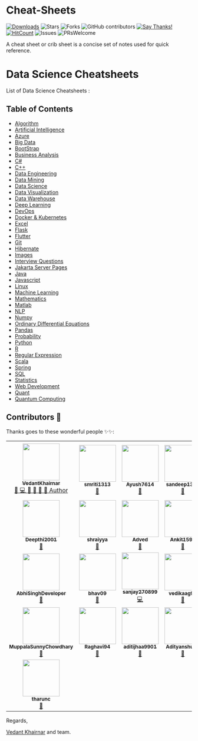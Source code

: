 # Cheat-Sheets

[![Downloads](https://img.shields.io/pypi/dm/pdf2textlib.svg)](https://pypistats.org/packages/pdf2textlib)
![Stars](https://img.shields.io/github/stars/VedantKhairnar/Cheat-Sheets.svg?style=social)
![Forks](https://img.shields.io/github/forks/VedantKhairnar/Cheat-Sheets.svg?style=social)
![GitHub contributors](https://img.shields.io/github/contributors/VedantKhairnar/Cheat-Sheets.svg)
[![Say Thanks!](https://img.shields.io/badge/Say-Thanks!-yellow.svg)](https://vedantkhairnar.ml)
[![HitCount](http://hits.dwyl.io/VedantKhairnar/Cheat-Sheets.svg)](http://hits.dwyl.io/VedantKhairnar/Cheat-Sheets)
![Issues](https://img.shields.io/github/issues/VedantKhairnar/Cheat-Sheets)
![PRsWelcome](https://img.shields.io/badge/PRs-welcome-informational)

A cheat sheet or crib sheet is a concise set of notes used for quick reference.
# Data Science Cheatsheets

List of Data Science Cheatsheets :

## Table of Contents
- [Algorithm](https://github.com/smriti1313/Cheat-Sheets/blob/master/Algorithms/Algorithms.pdf)
- [Artificial Intelligence](Artificial%20Intelligence/README.md)
- [Azure](https://github.com/smriti1313/Cheat-Sheets/blob/master/Azure/azure.png)
- [Big Data](Big%20Data/README.md)
- [BootStrap](https://github.com/sandeep1324/Cheat-Sheets/blob/master/Bootstrap/Bootstrap-Cheat-Sheet.pdf)
- [Business Analysis](https://github.com/smriti1313/Cheat-Sheets/blob/master/BusinessAnalysis/CBAP.pdf)
- [C#](https://github.com/smriti1313/Cheat-Sheets/blob/master/C%23/README.md)
- [C++](https://github.com/sandeep1324/Cheat-Sheets/blob/master/C%2B%2B/Cpp.pdf)
- [Data Engineering](Data%20Engineering/README.md)
- [Data Mining](Data%20Mining/README.md)
- [Data Science](Data%20Science/README.md)
- [Data Visualization](Data%20Visualization/README.md)
- [Data Warehouse](Data%20Warehouse/README.md)
- [Deep Learning](Deep%20Learning/README.md)
- [DevOps](DevOps/README.md)
- [Docker & Kubernetes](Docker%20&%20Kubernetes/README.md)
- [Excel](Excel/README.md)
- [Flask](Flask/flask_cheatsheet.pdf)
- [Flutter](Flutter)
- [Git](Git/README.md)
- [Hibernate](https://github.com/sandeep1324/Cheat-Sheets/blob/master/Hibernate/hibernate_annotations.pdf)
- [Images](Images//README.md)
- [Interview Questions](Interview%20Questions/README.md)
- [Jakarta Server Pages](https://github.com/sandeep1324/Cheat-Sheets/blob/master/Jakarta%20Server%20Pages/JSP%20Quick%20Reference%20Card.pdf)
- [Java](https://github.com/smriti1313/Cheat-Sheets/blob/master/Java/README.md)
- [Javascript](https://github.com/smriti1313/Cheat-Sheets/blob/master/JavaScript/README.md)
- [Linux](Linux/README.md)
- [Machine Learning](https://github.com/abhat222/Data-Science--Cheat-Sheet#machine-learning)
- [Mathematics](Mathematics/README.md)
- [Matlab](Matlab/README.md)
- [NLP](NLP/README.md)
- [Numpy](Numpy/README.md)
- [Ordinary Differential Equations](Ordinary%20Differential%20Equations/README.md)
- [Pandas](Pandas/README.md)
- [Probability](Probability/README.md)
- [Python](Python/README.md)
- [R](https://github.com/smriti1313/Cheat-Sheets/blob/master/R%20Cheat%20Sheet/README.md)
- [Regular Expression](https://github.com/smriti1313/Cheat-Sheets/blob/master/Regular_Expresion/README.md)
- [Scala](Scala/README.md)
- [Spring](https://github.com/sandeep1324/Cheat-Sheets/blob/master/Spring/Spring-framework-4.pdf)
- [SQL](SQL/README.md)
- [Statistics](Statistics/README.md)
- [Web Development](Web%20Development/cheatsheets.md)
- [Quant](https://github.com/smriti1313/Cheat-Sheets/blob/master/Quant/QT%20Cheatsheet.pdf)
- [Quantum Computing](https://github.com/smriti1313/Cheat-Sheets/blob/master/QuantumComputing/quantum_computing.pdf)

## Contributors 🌟 

Thanks goes to these wonderful people ✨✨:
<table>
  <!--- Row 1 --->
	<tr>
		<td align="center">
			<a href="https://github.com/VedantKhairnar">
				<img src="https://avatars1.githubusercontent.com/u/42309779?v=4" width="100px" alt=""/>
				<br />
				<sub>
					<b>VedantKhairnar</b>
				</sub>
			</a>
			<br/>
			<a href="https://github.com/VedantKhairnar/Cheat-Sheets/commits?author=VedantKhairnar">     
                👑 💻 📖 👀 📆 💬 Author
            </a>
		</td>
		<td align="center">
			<a href="https://github.com/smriti1313">
				<img src="https://avatars1.githubusercontent.com/u/52624997?v=4" width="100px" alt=""/>
				<br />
				<sub>
					<b>smriti1313</b>
				</sub>
			</a>
			<br/>
			<a href="https://github.com/VedantKhairnar/Cheat-Sheets/commits?author=smriti1313">
                📖
            </a>
		</td>
		<td align="center">
			<a href="https://github.com/Ayush7614">
				<img src="https://avatars2.githubusercontent.com/u/67006255?v=4" width="100px" alt=""/>
				<br />
				<sub>
					<b>Ayush7614</b>
				</sub>
			</a>
			<br/>
			<a href="https://github.com/VedantKhairnar/Cheat-Sheets/commits?author=Ayush7614">
                📖
            </a>
		</td>
		<td align="center">
			<a href="https://github.com/sandeep1324">
				<img src="https://avatars0.githubusercontent.com/u/60167065?v=4" width="100px" alt=""/>
				<br />
				<sub>
					<b>sandeep1324</b>
				</sub>
			</a>
			<br/>
			<a href="https://github.com/VedantKhairnar/Cheat-Sheets/commits?author=sandeep1324">
                📖
            </a>
		</td>
		<td align="center">
			<a href="https://github.com/madhurima99">
				<img src="https://avatars1.githubusercontent.com/u/56292303?v=4" width="100px" alt=""/>
				<br />
				<sub>
					<b>madhurima99</b>
				</sub>
			</a>
			<br/>
			<a href="https://github.com/VedantKhairnar/Cheat-Sheets/commits?author=madhurima99">
                📖
            </a>
		</td>
		<td align="center">
			<a href="https://github.com/akrish4">
				<img src="https://avatars0.githubusercontent.com/u/61831021?v=4" width="100px" alt=""/>
				<br />
				<sub>
					<b>akrish4</b>
				</sub>
			</a>
			<br/>
			<a href="https://github.com/VedantKhairnar/Cheat-Sheets/commits?author=akrish4">
                📖
            </a>
		</td>
		<td align="center">
			<a href="https://github.com/Nitesh-thapliyal">
				<img src="https://avatars0.githubusercontent.com/u/53345517?v=4" width="100px" alt=""/>
				<br />
				<sub>
					<b>Nitesh-thapliyal</b>
				</sub>
			</a>
			<br/>
			<a href="https://github.com/VedantKhairnar/Cheat-Sheets/commits?author=Nitesh-thapliyal">
                📖
            </a>
		</td>
	</tr>
  <!--- Row 2 --->
	<tr>
		<td align="center">
			<a href="https://github.com/Deepthi2001">
				<img src="https://avatars3.githubusercontent.com/u/49442816?v=4" width="100px" alt=""/>
				<br />
				<sub>
					<b>Deepthi2001</b>
				</sub>
			</a>
			<br/>
			<a href="https://github.com/VedantKhairnar/Cheat-Sheets/commits?author=Deepthi2001">
                📖
            </a>
		</td>
		<td align="center">
			<a href="https://github.com/shraiyya">
				<img src="https://avatars1.githubusercontent.com/u/55914007?v=4" width="100px" alt=""/>
				<br />
				<sub>
					<b>shraiyya</b>
				</sub>
			</a>
			<br/>
			<a href="https://github.com/VedantKhairnar/Cheat-Sheets/commits?author=shraiyya">
                📖
            </a>
		</td>
		<td align="center">
			<a href="https://github.com/Adved">
				<img src="https://avatars1.githubusercontent.com/u/73192595?v=4" width="100px" alt=""/>
				<br />
				<sub>
					<b>Adved</b>
				</sub>
			</a>
			<br/>
			<a href="https://github.com/VedantKhairnar/Cheat-Sheets/commits?author=Adved">
                📖
            </a>
		</td>
		<td align="center">
			<a href="https://github.com/Ankit1598">
				<img src="https://avatars1.githubusercontent.com/u/65450600?v=4" width="100px" alt=""/>
				<br />
				<sub>
					<b>Ankit1598</b>
				</sub>
			</a>
			<br/>
			<a href="https://github.com/VedantKhairnar/Cheat-Sheets/commits?author=Ankit1598">
                📖
            </a>
		</td>
		<td align="center">
			<a href="https://github.com/muthuannamalai12">
				<img src="https://avatars2.githubusercontent.com/u/64524822?v=4" width="100px" alt=""/>
				<br />
				<sub>
					<b>muthuannamalai12</b>
				</sub>
			</a>
			<br/>
			<a href="https://github.com/VedantKhairnar/Cheat-Sheets/commits?author=muthuannamalai12">
                📖
            </a>
		</td>
		<td align="center">
			<a href="https://github.com/Sloth-Panda">
				<img src="https://avatars2.githubusercontent.com/u/70213384?v=4" width="100px" alt=""/>
				<br />
				<sub>
					<b>Sloth-Panda</b>
				</sub>
			</a>
			<br/>
			<a href="https://github.com/VedantKhairnar/Cheat-Sheets/commits?author=Sloth-Panda">
                📖
            </a>
		</td>
		<td align="center">
			<a href="https://github.com/Himanshi2016">
				<img src="https://avatars2.githubusercontent.com/u/67581608?v=4" width="100px" alt=""/>
				<br />
				<sub>
					<b>Himanshi2016</b>
				</sub>
			</a>
			<br/>
			<a href="https://github.com/VedantKhairnar/Cheat-Sheets/commits?author=Himanshi2016">
                📖
            </a>
		</td>
	</tr>
  <!--- Row 3 --->
	<tr>
		<td align="center">
			<a href="https://github.com/AbhiSinghDeveloper">
				<img src="https://avatars1.githubusercontent.com/u/51941958?v=4" width="100px" alt=""/>
				<br />
				<sub>
					<b>AbhiSinghDeveloper</b>
				</sub>
			</a>
			<br/>
			<a href="https://github.com/VedantKhairnar/Cheat-Sheets/commits?author=AbhiSinghDeveloper">
                📖
            </a>
		</td>
		<td align="center">
			<a href="https://github.com/bhav09">
				<img src="https://avatars0.githubusercontent.com/u/50860603?v=4" width="100px" alt=""/>
				<br />
				<sub>
					<b>bhav09</b>
				</sub>
			</a>
			<br/>
			<a href="https://github.com/VedantKhairnar/Cheat-Sheets/commits?author=bhav09">
                📖
            </a>
		</td>
		<td align="center">
			<a href="https://github.com/sanjay270899">
				<img src="https://avatars3.githubusercontent.com/u/43892590?v=4" width="100px" alt=""/>
				<br />
				<sub>
					<b>sanjay270899</b>
				</sub>
			</a>
			<br/>
			<a href="https://github.com/VedantKhairnar/Cheat-Sheets/commits?author=sanjay270899">
                💻
            </a>
		</td>
		<td align="center">
			<a href="https://github.com/vedikaag99">
				<img src="https://avatars1.githubusercontent.com/u/67699840?v=4" width="100px" alt=""/>
				<br />
				<sub>
					<b>vedikaag99</b>
				</sub>
			</a>
			<br/>
			<a href="https://github.com/VedantKhairnar/Cheat-Sheets/commits?author=vedikaag99">
                📖
            </a>
		</td>
		<td align="center">
			<a href="https://github.com/pankaj892">
				<img src="https://avatars3.githubusercontent.com/u/31444506?v=4" width="100px" alt=""/>
				<br />
				<sub>
					<b>pankaj892</b>
				</sub>
			</a>
			<br/>
			<a href="https://github.com/VedantKhairnar/Cheat-Sheets/commits?author=pankaj892">
                📖
            </a>
		</td>
		<td align="center">
			<a href="https://github.com/djm-1">
				<img src="https://avatars0.githubusercontent.com/u/54498482?v=4" width="100px" alt=""/>
				<br />
				<sub>
					<b>djm-1</b>
				</sub>
			</a>
			<br/>
			<a href="https://github.com/VedantKhairnar/Cheat-Sheets/commits?author=djm-1">
                📖
            </a>
		</td>
		<td align="center">
			<a href="https://github.com/Vediti">
				<img src="https://avatars2.githubusercontent.com/u/73192312?v=4" width="100px" alt=""/>
				<br />
				<sub>
					<b>Vediti</b>
				</sub>
			</a>
			<br/>
			<a href="https://github.com/VedantKhairnar/Cheat-Sheets/commits?author=Vediti">
                📖
            </a>
		</td>
	</tr>
  <!--- Row 4 --->
	<tr>
		<td align="center">
			<a href="https://github.com/MuppalaSunnyChowdhary">
				<img src="https://avatars2.githubusercontent.com/u/60690136?v=4" width="100px" alt=""/>
				<br />
				<sub>
					<b>MuppalaSunnyChowdhary</b>
				</sub>
			</a>
			<br/>
			<a href="https://github.com/VedantKhairnar/Cheat-Sheets/commits?author=MuppalaSunnyChowdhary">
                📖
            </a>
		</td>
		<td align="center">
			<a href="https://github.com/Raghavi94">
				<img src="https://avatars0.githubusercontent.com/u/53093082?v=4" width="100px" alt=""/>
				<br />
				<sub>
					<b>Raghavi94</b>
				</sub>
			</a>
			<br/>
			<a href="https://github.com/VedantKhairnar/Cheat-Sheets/commits?author=Raghavi94">
                📖
            </a>
		</td>
		<td align="center">
			<a href="https://github.com/aditijhaa9901">
				<img src="https://avatars0.githubusercontent.com/u/54998338?v=4" width="100px" alt=""/>
				<br />
				<sub>
					<b>aditijhaa9901</b>
				</sub>
			</a>
			<br/>
			<a href="https://github.com/VedantKhairnar/Cheat-Sheets/commits?author=aditijhaa9901">
                📖
            </a>
		</td>
		<td align="center">
			<a href="https://github.com/Adityanshu15">
				<img src="https://avatars1.githubusercontent.com/u/61857974?v=4" width="100px" alt=""/>
				<br />
				<sub>
					<b>Adityanshu15</b>
				</sub>
			</a>
			<br/>
			<a href="https://github.com/VedantKhairnar/Cheat-Sheets/commits?author=Adityanshu15">
                📖
            </a>
		</td>
		<td align="center">
			<a href="https://github.com/chicken-biryani">
				<img src="https://avatars1.githubusercontent.com/u/41121520?v=4" width="100px" alt=""/>
				<br />
				<sub>
					<b>chicken-biryani</b>
				</sub>
			</a>
			<br/>
			<a href="https://github.com/VedantKhairnar/Cheat-Sheets/commits?author=chicken-biryani">
                📖
            </a>
		</td>
		<td align="center">
			<a href="https://github.com/sakshikhachane">
				<img src="https://avatars1.githubusercontent.com/u/53635792?v=4" width="100px" alt=""/>
				<br />
				<sub>
					<b>sakshikhachane</b>
				</sub>
			</a>
			<br/>
			<a href="https://github.com/VedantKhairnar/Cheat-Sheets/commits?author=sakshikhachane">
                📖
            </a>
		</td>
		<td align="center">
			<a href="https://github.com/supriyasinhaa">
				<img src="https://avatars3.githubusercontent.com/u/47394534?v=4" width="100px" alt=""/>
				<br />
				<sub>
					<b>supriyasinhaa</b>
				</sub>
			</a>
			<br/>
			<a href="https://github.com/VedantKhairnar/Cheat-Sheets/commits?author=supriyasinhaa">
                📖
            </a>
		</td>
	</tr>
  <!--- Row 5 --->
	<tr>
		<td align="center">
			<a href="https://github.com/tharunc">
				<img src="https://avatars3.githubusercontent.com/u/68283386?v=4" width="100px" alt=""/>
				<br />
				<sub>
					<b>tharunc</b>
				</sub>
			</a>
			<br/>
			<a href="https://github.com/VedantKhairnar/Cheat-Sheets/commits?author=tharunc">
                📖
            </a>
		</td>
	</tr>
</table>

Regards,

[Vedant Khairnar](http://vedantkhairnar.ml/) and team.
